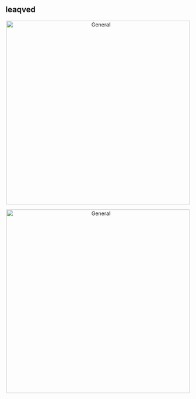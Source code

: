 ## leaqved

<p align="center">
	<img alt="General" width="500"
	src="https://github-readme-stats.vercel.app/api?username=leaqved&show_icons=true&theme=graywhite&hide_border=true"/>
</p>

<p align="center">
	<img alt="General" width="500"
	src="https://github-readme-streak-stats.herokuapp.com?user=leaqved&theme=graywhite&hide_border=true"/>
</p>
  
